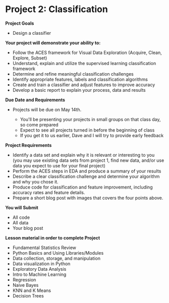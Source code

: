 # Project 2: Classification

**Project Goals**

*   Design a classifier


**Your project will demonstrate your ability to:**

* Follow the ACES framework for Visual Data Exploration (Acquire, Clean, Explore, Subset)
* Understand, explain and utilize the supervised learning classification framework
* Determine and refine meaningful classification challenges
* Identify appropriate features, labels and classification algorithms
* Create and train a classifier and adjust features to improve accuracy
* Develop a basic report to explain your process, data and results


**Due Date and Requirements**

*   Projects will be due on May 14th.

    *   You'll be presenting your projects in small groups on that class day, so come prepared
    *   Expect to see all projects turned in before the beginning of class
    *   If you get it to us earlier, Dave and I will try to provide early feedback

**Project Requirements**

* Identify a data set and explain why it is relevant or interesting to you (you may use existing data sets from project 1, find new data, and/or use data you expect to use for your final project)
* Perform the ACES steps in EDA and produce a summary of your results
* Describe a clear classification challenge and determine your algorithm and why you chose it.
* Produce code for classification and feature improvement, including accuracy rates and feature details.
* Prepare a short blog post with images that covers the four points above.

**You will Submit**
* All code
* All data
* Your blog post

**Lesson material in order to complete Project**

*   Fundamental Statistics Review
*   Python Basics and Using Libraries/Modules
*   Data collection, storage, and manipulation
*   Data visualization in Python
*   Exploratory Data Analysis
*   Intro to Machine Learning
*   Regression
*   Naive Bayes
*   KNN and K Means
*   Decision Trees

